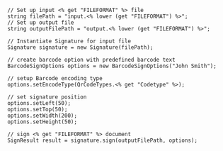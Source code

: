         
        // Set up input <% get "FILEFORMAT" %> file
        string filePath = "input.<% lower (get "FILEFORMAT") %>";
        // Set up output file
        string outputFilePath = "output.<% lower (get "FILEFORMAT") %>";

        // Instantiate Signature for input file
        Signature signature = new Signature(filePath);

        // create barcode option with predefined barcode text
        BarcodeSignOptions options = new BarcodeSignOptions("John Smith");

        // setup Barcode encoding type
        options.setEncodeType(QrCodeTypes.<% get "Codetype" %>);

        // set signature position
        options.setLeft(50);
        options.setTop(50);
        options.setWidth(200);
        options.setHeight(50);

        // sign <% get "FILEFORMAT" %> document
        SignResult result = signature.sign(outputFilePath, options);

